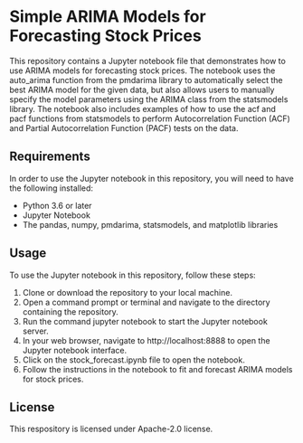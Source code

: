 # Simple ARIMA Models for Forecasting Stock Prices

This repository contains a Jupyter notebook file that demonstrates how to use ARIMA models for forecasting stock prices. The notebook uses the auto_arima function from the pmdarima library to automatically select the best ARIMA model for the given data, but also allows users to manually specify the model parameters using the ARIMA class from the statsmodels library. The notebook also includes examples of how to use the acf and pacf functions from statsmodels to perform Autocorrelation Function (ACF) and Partial Autocorrelation Function (PACF) tests on the data.

## Requirements
In order to use the Jupyter notebook in this repository, you will need to have the following installed:

- Python 3.6 or later
- Jupyter Notebook
- The pandas, numpy, pmdarima, statsmodels, and matplotlib libraries

## Usage
To use the Jupyter notebook in this repository, follow these steps:

1. Clone or download the repository to your local machine.
2. Open a command prompt or terminal and navigate to the directory containing the repository.
3. Run the command jupyter notebook to start the Jupyter notebook server.
4. In your web browser, navigate to http://localhost:8888 to open the Jupyter notebook interface.
5. Click on the stock_forecast.ipynb file to open the notebook.
6. Follow the instructions in the notebook to fit and forecast ARIMA models for stock prices.

## License
This respository is licensed under Apache-2.0 license. 